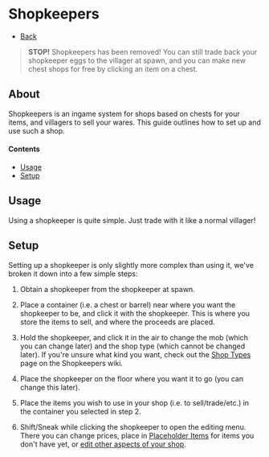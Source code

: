 # Shopkeepers

- [Back](/docs)

> **STOP!** Shopkeepers has been removed! You can still trade back your shopkeeper eggs to the villager at spawn, and you can make new chest shops for free by clicking an item on a chest.

## About

Shopkeepers is an ingame system for shops based on chests for your items, and villagers to sell your wares. This guide outlines how to set up and use such a shop.

#### Contents

- [Usage](#usage)
- [Setup](#setup)

## Usage

Using a shopkeeper is quite simple. Just trade with it like a normal villager!

## Setup

Setting up a shopkeeper is only slightly more complex than using it, we've broken it down into a few simple steps:

1. Obtain a shopkeeper from the shopkeeper at spawn.

2. Place a container (i.e. a chest or barrel) near where you want the shopkeeper to be, and click it with the shopkeeper. This is where you store the items to sell, and where the proceeds are placed.

3. Hold the shopkeeper, and click it in the air to change the mob (which you can change later) and the shop type (which cannot be changed later). If you're unsure what kind you want, check out the [Shop Types](https://github.com/Shopkeepers/Shopkeepers-Wiki/wiki/Player-Shop-Setup) page on the Shopkeepers wiki.

4. Place the shopkeeper on the floor where you want it to go (you can change this later).

5. Place the items you wish to use in your shop (i.e. to sell/trade/etc.) in the container you selected in step 2.

6. Shift/Sneak while clicking the shopkeeper to open the editing menu. There you can change prices, place in [Placeholder Items](https://github.com/Shopkeepers/Shopkeepers-Wiki/wiki/Placeholder-Items) for items you don't have yet, or [edit other aspects of your shop](https://github.com/Shopkeepers/Shopkeepers-Wiki/wiki/Editing-Shops).